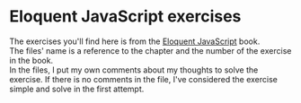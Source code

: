 # Eloquent JavaScript exercises

The exercises you'll find here is from the [Eloquent JavaScript](https://eloquentjavascript.net/ "Eloquent JavaScript") book.  
The files' name is a reference to the chapter and the number of the exercise in the book.  
In the files, I put my own comments about my thoughts to solve the exercise. If there is no comments in the file, I've considered the exercise simple and solve in the first attempt.
